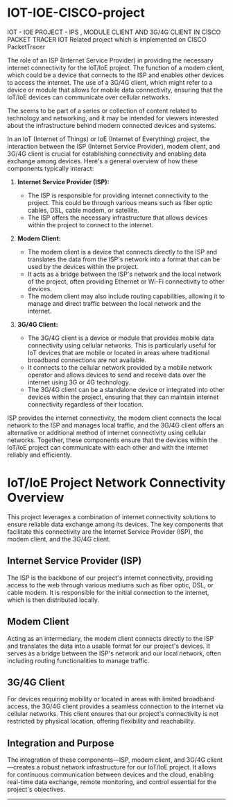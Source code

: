# IOT-IOE-CISCO-project
IOT - IOE PROJECT - IPS , MODULE CLIENT AND 3G/4G CLIENT IN CISCO PACKET TRACER
IOT Related project which is implemented on CISCO PacketTracer 

 The role of an ISP (Internet Service Provider) in providing the necessary internet connectivity for the IoT/IoE project.
 The function of a modem client, which could be a device that connects to the ISP and enables other devices to access the internet.
 The use of a 3G/4G client, which might refer to a device or module that allows for mobile data connectivity, ensuring that the IoT/IoE devices can communicate over cellular networks.

The  seems to be part of a series or collection of content related to technology and networking, and it may be intended for viewers interested about the infrastructure behind modern connected devices and systems.


In an IoT (Internet of Things) or IoE (Internet of Everything) project, the interaction between the ISP (Internet Service Provider), modem client, and 3G/4G client is crucial for establishing connectivity and enabling data exchange among devices. Here's a general overview of how these components typically interact:

1. **Internet Service Provider (ISP):**
   - The ISP is responsible for providing internet connectivity to the project. This could be through various means such as fiber optic cables, DSL, cable modem, or satellite.
   - The ISP offers the necessary infrastructure that allows devices within the project to connect to the internet.

2. **Modem Client:**
   - The modem client is a device that connects directly to the ISP and translates the data from the ISP's network into a format that can be used by the devices within the project.
   - It acts as a bridge between the ISP's network and the local network of the project, often providing Ethernet or Wi-Fi connectivity to other devices.
   - The modem client may also include routing capabilities, allowing it to manage and direct traffic between the local network and the internet.

3. **3G/4G Client:**
   - The 3G/4G client is a device or module that provides mobile data connectivity using cellular networks. This is particularly useful for IoT devices that are mobile or located in areas where traditional broadband connections are not available.
   - It connects to the cellular network provided by a mobile network operator and allows devices to send and receive data over the internet using 3G or 4G technology.
   - The 3G/4G client can be a standalone device or integrated into other devices within the project, ensuring that they can maintain internet connectivity regardless of their location.

ISP provides the internet connectivity, the modem client connects the local network to the ISP and manages local traffic, and the 3G/4G client offers an alternative or additional method of internet connectivity using cellular networks. Together, these components ensure that the devices within the IoT/IoE project can communicate with each other and with the internet reliably and efficiently.
# IoT/IoE Project Network Connectivity Overview

This project leverages a combination of internet connectivity solutions to ensure reliable data exchange among its devices. The key components that facilitate this connectivity are the Internet Service Provider (ISP), the modem client, and the 3G/4G client.

## Internet Service Provider (ISP)
The ISP is the backbone of our project's internet connectivity, providing access to the web through various mediums such as fiber optic, DSL, or cable modem. It is responsible for the initial connection to the internet, which is then distributed locally.

## Modem Client
Acting as an intermediary, the modem client connects directly to the ISP and translates the data into a usable format for our project's devices. It serves as a bridge between the ISP's network and our local network, often including routing functionalities to manage traffic.

## 3G/4G Client
For devices requiring mobility or located in areas with limited broadband access, the 3G/4G client provides a seamless connection to the internet via cellular networks. This client ensures that our project's connectivity is not restricted by physical location, offering flexibility and reachability.

## Integration and Purpose
The integration of these components—ISP, modem client, and 3G/4G client—creates a robust network infrastructure for our IoT/IoE project. It allows for continuous communication between devices and the cloud, enabling real-time data exchange, remote monitoring, and control essential for the project's objectives.

---

